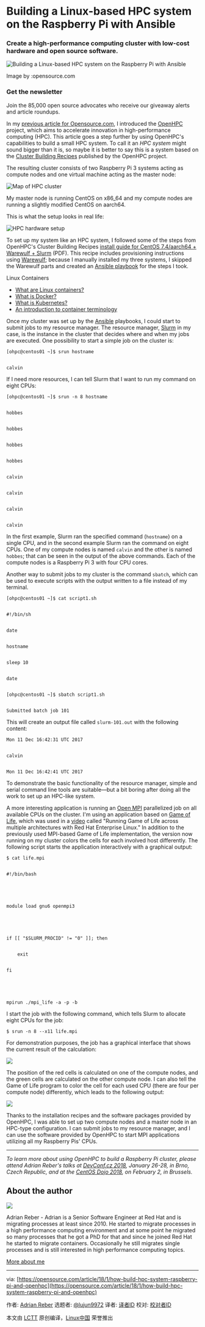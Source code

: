 Building a Linux-based HPC system on the Raspberry Pi with Ansible
==================================================================

### Create a high-performance computing cluster with low-cost hardware and open source software.

![Building a Linux-based HPC system on the Raspberry Pi with Ansible](https://opensource.com/sites/default/files/styles/image-full-size/public/lead-images/code_computer_development_programming.png?itok=4OM29-82 "Building a Linux-based HPC system on the Raspberry Pi with Ansible")

Image by :opensource.com

### Get the newsletter

Join the 85,000 open source advocates who receive our giveaway alerts and article roundups.

In my [previous article for Opensource.com](https://opensource.com/article/17/11/openhpc), I introduced the [OpenHPC](https://openhpc.community/) project, which aims to accelerate innovation in high-performance computing (HPC). This article goes a step further by using OpenHPC's capabilities to build a small HPC system. To call it an _HPC system_ might sound bigger than it is, so maybe it is better to say this is a system based on the [Cluster Building Recipes](https://openhpc.community/downloads/) published by the OpenHPC project.

The resulting cluster consists of two Raspberry Pi 3 systems acting as compute nodes and one virtual machine acting as the master node:

![Map of HPC cluster](https://opensource.com/sites/default/files/u128651/hpc_with_pi-1.png "Map of HPC cluster")

My master node is running CentOS on x86_64 and my compute nodes are running a slightly modified CentOS on aarch64.

This is what the setup looks in real life:

![HPC hardware setup](https://opensource.com/sites/default/files/u128651/hpc_with_pi-2.jpg "HPC hardware setup")

To set up my system like an HPC system, I followed some of the steps from OpenHPC's Cluster Building Recipes [install guide for CentOS 7.4/aarch64 + Warewulf + Slurm](https://github.com/openhpc/ohpc/releases/download/v1.3.3.GA/Install_guide-CentOS7-Warewulf-SLURM-1.3.3-aarch64.pdf) (PDF). This recipe includes provisioning instructions using [Warewulf](https://en.wikipedia.org/wiki/Warewulf); because I manually installed my three systems, I skipped the Warewulf parts and created an [Ansible playbook](http://people.redhat.com/areber/openhpc/ansible/) for the steps I took.

Linux Containers

*   [What are Linux containers?](https://opensource.com/resources/what-are-linux-containers?utm_campaign=containers&intcmp=70160000000h1s6AAA)
*   [What is Docker?](https://opensource.com/resources/what-docker?utm_campaign=containers&intcmp=70160000000h1s6AAA)
*   [What is Kubernetes?](https://opensource.com/resources/what-is-kubernetes?utm_campaign=containers&intcmp=70160000000h1s6AAA)
*   [An introduction to container terminology](https://developers.redhat.com/blog/2016/01/13/a-practical-introduction-to-docker-container-terminology/?utm_campaign=containers&intcmp=70160000000h1s6AAA)

Once my cluster was set up by the [Ansible](https://www.ansible.com/) playbooks, I could start to submit jobs to my resource manager. The resource manager, [Slurm](https://slurm.schedmd.com/) in my case, is the instance in the cluster that decides where and when my jobs are executed. One possibility to start a simple job on the cluster is:

```
[ohpc@centos01 ~]$ srun hostname


calvin

```

If I need more resources, I can tell Slurm that I want to run my command on eight CPUs:

```
[ohpc@centos01 ~]$ srun -n 8 hostname


hobbes


hobbes


hobbes


hobbes


calvin


calvin


calvin


calvin

```

In the first example, Slurm ran the specified command (`hostname`) on a single CPU, and in the second example Slurm ran the command on eight CPUs. One of my compute nodes is named `calvin` and the other is named `hobbes`; that can be seen in the output of the above commands. Each of the compute nodes is a Raspberry Pi 3 with four CPU cores.

Another way to submit jobs to my cluster is the command `sbatch`, which can be used to execute scripts with the output written to a file instead of my terminal.

```
[ohpc@centos01 ~]$ cat script1.sh


#!/bin/sh


date


hostname


sleep 10


date


[ohpc@centos01 ~]$ sbatch script1.sh


Submitted batch job 101

```

This will create an output file called `slurm-101.out` with the following content:

```
Mon 11 Dec 16:42:31 UTC 2017


calvin


Mon 11 Dec 16:42:41 UTC 2017

```

To demonstrate the basic functionality of the resource manager, simple and serial command line tools are suitable—but a bit boring after doing all the work to set up an HPC-like system.

A more interesting application is running an [Open MPI](https://www.open-mpi.org/) parallelized job on all available CPUs on the cluster. I'm using an application based on [Game of Life](https://en.wikipedia.org/wiki/Conway%27s_Game_of_Life), which was used in a [video](https://www.youtube.com/watch?v=n8DvxMcOMXk) called "Running Game of Life across multiple architectures with Red Hat Enterprise Linux." In addition to the previously used MPI-based Game of Life implementation, the version now running on my cluster colors the cells for each involved host differently. The following script starts the application interactively with a graphical output:

```
$ cat life.mpi


#!/bin/bash





module load gnu6 openmpi3





if [[ "$SLURM_PROCID" != "0" ]]; then


    exit


fi





mpirun ./mpi_life -a -p -b

```

I start the job with the following command, which tells Slurm to allocate eight CPUs for the job:

```
$ srun -n 8 --x11 life.mpi

```

For demonstration purposes, the job has a graphical interface that shows the current result of the calculation:

![](https://opensource.com/sites/default/files/u128651/hpc_with_pi-3.png)

The position of the red cells is calculated on one of the compute nodes, and the green cells are calculated on the other compute node. I can also tell the Game of Life program to color the cell for each used CPU (there are four per compute node) differently, which leads to the following output:

![](https://opensource.com/sites/default/files/u128651/hpc_with_pi-4.png)

Thanks to the installation recipes and the software packages provided by OpenHPC, I was able to set up two compute nodes and a master node in an HPC-type configuration. I can submit jobs to my resource manager, and I can use the software provided by OpenHPC to start MPI applications utilizing all my Raspberry Pis' CPUs.

* * *

_To learn more about using OpenHPC to build a Raspberry Pi cluster, please attend Adrian Reber's talks at [DevConf.cz 2018](https://devconfcz2018.sched.com/event/DJYi/openhpc-introduction), January 26-28, in Brno, Czech Republic, and at the [CentOS Dojo 2018](https://wiki.centos.org/Events/Dojo/Brussels2018), on February 2, in Brussels._

About the author
----------------

[![](https://opensource.com/sites/default/files/styles/profile_pictures/public/pictures/gotchi-square.png?itok=PJKu7LHn)](https://opensource.com/users/adrianreber)

Adrian Reber - Adrian is a Senior Software Engineer at Red Hat and is migrating processes at least since 2010. He started to migrate processes in a high performance computing environment and at some point he migrated so many processes that he got a PhD for that and since he joined Red Hat he started to migrate containers. Occasionally he still migrates single processes and is still interested in high performance computing topics.

[More about me](https://opensource.com/users/adrianreber)

* * *

via: [https://opensource.com/article/18/1/how-build-hpc-system-raspberry-pi-and-openhpc](https://opensource.com/article/18/1/how-build-hpc-system-raspberry-pi-and-openhpc)

作者: [Adrian Reber](https://opensource.com/users/adrianreber) 选题者: [@lujun9972](https://github.com/lujun9972) 译者: [译者ID](https://github.com/译者ID) 校对: [校对者ID](https://github.com/校对者ID)

本文由 [LCTT](https://github.com/LCTT/TranslateProject) 原创编译，[Linux中国](https://linux.cn/) 荣誉推出